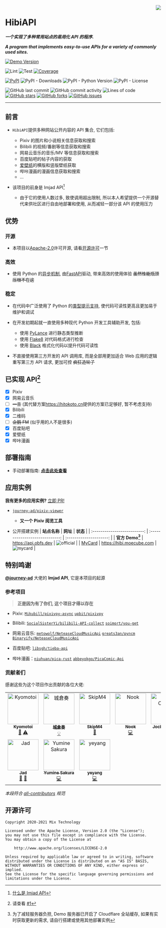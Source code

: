 <!-- spell-checker: disable -->
<!-- markdownlint-disable MD033 MD041 -->

<img src=".github/logo.svg" align="right">

<div align="left">

# HibiAPI

**_一个实现了多种常用站点的易用化 API 的程序._**

**_A program that implements easy-to-use APIs for a variety of commonly used sites._**

[![Demo Version](https://img.shields.io/badge/dynamic/json?label=demo%20status&query=%24.info.version&url=https%3A%2F%2Fapi.obfs.dev%2Fopenapi.json&style=for-the-badge&color=lightblue)](https://api.obfs.dev)

![Lint](https://github.com/mixmoe/HibiAPI/workflows/Lint/badge.svg)
![Test](https://github.com/mixmoe/HibiAPI/workflows/Test/badge.svg)
[![Coverage](https://codecov.io/gh/mixmoe/HibiAPI/branch/main/graph/badge.svg)](https://codecov.io/gh/mixmoe/HibiAPI)

[![PyPI](https://img.shields.io/pypi/v/hibiapi)](https://pypi.org/project/hibiapi/)
![PyPI - Downloads](https://img.shields.io/pypi/dm/hibiapi)
![PyPI - Python Version](https://img.shields.io/pypi/pyversions/hibiapi)
![PyPI - License](https://img.shields.io/pypi/l/hibiapi)

![GitHub last commit](https://img.shields.io/github/last-commit/mixmoe/HibiAPI)
![GitHub commit activity](https://img.shields.io/github/commit-activity/m/mixmoe/hibiapi)
![Lines of code](https://img.shields.io/tokei/lines/github/mixmoe/hibiapi)
[![GitHub stars](https://img.shields.io/github/stars/mixmoe/HibiAPI)](https://github.com/mixmoe/HibiAPI/stargazers)
[![GitHub forks](https://img.shields.io/github/forks/mixmoe/HibiAPI)](https://github.com/mixmoe/HibiAPI/network)
[![GitHub issues](https://img.shields.io/github/issues/mixmoe/HibiAPI)](https://github.com/mixmoe/HibiAPI/issues)

</div>

---

## 前言

- `HibiAPI`提供多种网站公开内容的 API 集合, 它们包括:

  - Pixiv 的图片和小说相关信息获取和搜索
  - Bilibili 的视频/番剧等信息获取和搜索
  - 网易云音乐的音乐/MV 等信息获取和搜索
  - 百度贴吧的帖子内容的获取
  - [爱壁纸](https://adesk.com/)的横版和竖版壁纸获取
  - 哔咔漫画的漫画信息获取和搜索
  - …

- 该项目的前身是 Imjad API[^1]
  - 由于它的使用人数过多, 致使调用超出限制, 所以本人希望提供一个开源替代来供社区进行自由地部署和使用, 从而减轻一部分该 API 的使用压力

[^1]: [什么是 Imjad API](https://github.com/mixmoe/HibiAPI/wiki/FAQ#%E4%BB%80%E4%B9%88%E6%98%AFimjad-api)

## 优势

### 开源

- 本项目以[Apache-2.0](./LICENSE)许可开源, 请看[开源许可](#开源许可)一节

### 高效

- 使用 Python 的[异步机制](https://docs.python.org/zh-cn/3/library/asyncio.html), 由[FastAPI](https://fastapi.tiangolo.com/)驱动, 带来高效的使用体验 ~~虽然性能瓶颈压根不在这~~

### 稳定

- 在代码中广泛使用了 Python 的[类型提示支持](https://docs.python.org/zh-cn/3/library/typing.html), 使代码可读性更高且更加易于维护和调试

- 在开发初期起就一直使用多种现代 Python 开发工具辅助开发, 包括:

  - 使用 [PyLance](https://marketplace.visualstudio.com/items?itemName=ms-python.vscode-pylance) 进行静态类型推断
  - 使用 [Flake8](https://flake8.pycqa.org/en/latest/) 对代码格式进行检查
  - 使用 [Black](https://black.readthedocs.io/en/stable/) 格式化代码以提升代码可读性

- 不直接使用第三方开发的 API 调用库, 而是全部用更加适合 Web 应用的逻辑重写第三方 API 请求, 更加可控 ~~疯狂造轮子~~

## 已实现 API[^2]

[^2]: 请查看 [#1](https://github.com/mixmoe/HibiAPI/issues/1)

- [x] Pixiv
- [x] 网易云音乐
- [ ] ~~一言~~ (其代替方案<https://hitokoto.cn>提供的方案已足够好, 暂不考虑支持)
- [x] Bilibili
- [x] 二维码
- [ ] ~~企鹅 FM~~ (似乎用的人不是很多)
- [x] 百度贴吧
- [x] 爱壁纸
- [x] 哔咔漫画

## 部署指南

- 手动部署指南: **[点击此处查看](https://github.com/mixmoe/HibiAPI/wiki/Deployment)**

## 应用实例

**我有更多的应用实例?** [立即 PR!](https://github.com/mixmoe/HibiAPI/pulls)

- [`journey-ad/pixiv-viewer`](https://github.com/journey-ad/pixiv-viewer)

  - **又一个 Pixiv 阅览工具**

- 公开搭建实例
  | **站点名称** | **网址** | **状态** |
  | :--------------------------: | :-----------------------------: | :---------------------: |
  | **官方 Demo[^3]** | <https://api.obfs.dev> | ![official][official] |
  | [MyCard](https://mycard.moe) | <https://hibi.moecube.com> | ![mycard][mycard] |

[^3]: 为了减轻服务器负担, Demo 服务器已开启了 Cloudflare 全站缓存, 如果有实时获取更新的需求, 请自行搭建或使用其他部署实例

[official]: https://img.shields.io/website?url=https%3A%2F%2Fapi.obfs.dev%2Fopenapi.json
[mycard]: https://img.shields.io/website?url=https%3A%2F%2Fhibi.moecube.com%2Fopenapi.json

## 特别鸣谢

[**@journey-ad**](https://github.com/journey-ad) 大佬的 **Imjad API**, 它是本项目的起源

### 参考项目

> **正是因为有了你们, 这个项目才得以存在**

- Pixiv: [`Mikubill/pixivpy-async`](https://github.com/Mikubill/pixivpy-async) [`upbit/pixivpy`](https://github.com/upbit/pixivpy)

- Bilibili: [`SocialSisterYi/bilibili-API-collect`](https://github.com/SocialSisterYi/bilibili-API-collect) [`soimort/you-get`](https://github.com/soimort/you-get)

- 网易云音乐: [`metowolf/NeteaseCloudMusicApi`](https://github.com/metowolf/NeteaseCloudMusicApi) [`greats3an/pyncm`](https://github.com/greats3an/pyncm) [`Binaryify/NeteaseCloudMusicApi`](https://github.com/Binaryify/NeteaseCloudMusicApi)

- 百度贴吧: [`libsgh/tieba-api`](https://github.com/libsgh/tieba-api)

- 哔咔漫画：[`niuhuan/pica-rust`](https://github.com/niuhuan/pica-rust) [`abbeyokgo/PicaComic-Api`](https://github.com/abbeyokgo/PicaComic-Api)

### 贡献者们

感谢这些为这个项目作出贡献的各位大佬:

<!-- ALL-CONTRIBUTORS-LIST:START - Do not remove or modify this section -->
<!-- prettier-ignore-start -->
<!-- markdownlint-disable -->
<table>
  <tbody>
    <tr>
      <td align="center" valign="top" width="14.28%"><a href="http://kyomotoi.moe"><img src="https://avatars.githubusercontent.com/u/37587870?v=4?s=100" width="100px;" alt="Kyomotoi"/><br /><sub><b>Kyomotoi</b></sub></a><br /><a href="https://github.com/mixmoe/HibiAPI/commits?author=Kyomotoi" title="Documentation">📖</a> <a href="https://github.com/mixmoe/HibiAPI/commits?author=Kyomotoi" title="Tests">⚠️</a></td>
      <td align="center" valign="top" width="14.28%"><a href="http://thdog.moe"><img src="https://avatars.githubusercontent.com/u/46120251?v=4?s=100" width="100px;" alt="城倉奏"/><br /><sub><b>城倉奏</b></sub></a><br /><a href="#example-shirokurakana" title="Examples">💡</a></td>
      <td align="center" valign="top" width="14.28%"><a href="http://skipm4.com"><img src="https://avatars.githubusercontent.com/u/40311581?v=4?s=100" width="100px;" alt="SkipM4"/><br /><sub><b>SkipM4</b></sub></a><br /><a href="https://github.com/mixmoe/HibiAPI/commits?author=SkipM4" title="Documentation">📖</a></td>
      <td align="center" valign="top" width="14.28%"><a href="https://github.com/leaf7th"><img src="https://avatars.githubusercontent.com/u/38352552?v=4?s=100" width="100px;" alt="Nook"/><br /><sub><b>Nook</b></sub></a><br /><a href="https://github.com/mixmoe/HibiAPI/commits?author=leaf7th" title="Code">💻</a></td>
      <td align="center" valign="top" width="14.28%"><a href="https://github.com/jiangzhuochi"><img src="https://avatars.githubusercontent.com/u/50538375?v=4?s=100" width="100px;" alt="Jocky Chiang"/><br /><sub><b>Jocky Chiang</b></sub></a><br /><a href="https://github.com/mixmoe/HibiAPI/commits?author=jiangzhuochi" title="Code">💻</a></td>
      <td align="center" valign="top" width="14.28%"><a href="https://github.com/cleoold"><img src="https://avatars.githubusercontent.com/u/13920903?v=4?s=100" width="100px;" alt="midori"/><br /><sub><b>midori</b></sub></a><br /><a href="https://github.com/mixmoe/HibiAPI/commits?author=cleoold" title="Documentation">📖</a></td>
      <td align="center" valign="top" width="14.28%"><a href="https://www.2yo.cc"><img src="https://avatars.githubusercontent.com/u/41198038?v=4?s=100" width="100px;" alt="Pretty9"/><br /><sub><b>Pretty9</b></sub></a><br /><a href="https://github.com/mixmoe/HibiAPI/commits?author=Pretty9" title="Code">💻</a></td>
    </tr>
    <tr>
      <td align="center" valign="top" width="14.28%"><a href="https://nocilol.me/"><img src="https://avatars.githubusercontent.com/u/16256221?v=4?s=100" width="100px;" alt="Jad"/><br /><sub><b>Jad</b></sub></a><br /><a href="https://github.com/mixmoe/HibiAPI/issues?q=author%3Ajourney-ad" title="Bug reports">🐛</a> <a href="#ideas-journey-ad" title="Ideas, Planning, & Feedback">🤔</a></td>
      <td align="center" valign="top" width="14.28%"><a href="http://nanoka.top"><img src="https://avatars.githubusercontent.com/u/31837214?v=4?s=100" width="100px;" alt="Yumine Sakura"/><br /><sub><b>Yumine Sakura</b></sub></a><br /><a href="https://github.com/mixmoe/HibiAPI/commits?author=asadahimeka" title="Code">💻</a></td>
      <td align="center" valign="top" width="14.28%"><a href="https://github.com/yeyang52"><img src="https://avatars.githubusercontent.com/u/107110851?v=4?s=100" width="100px;" alt="yeyang"/><br /><sub><b>yeyang</b></sub></a><br /><a href="https://github.com/mixmoe/HibiAPI/commits?author=yeyang52" title="Code">💻</a></td>
    </tr>
  </tbody>
</table>

<!-- markdownlint-restore -->
<!-- prettier-ignore-end -->

<!-- ALL-CONTRIBUTORS-LIST:END -->

_本段符合 [all-contributors](https://github.com/all-contributors/all-contributors) 规范_

## 开源许可

    Copyright 2020-2021 Mix Technology

    Licensed under the Apache License, Version 2.0 (the "License");
    you may not use this file except in compliance with the License.
    You may obtain a copy of the License at

        http://www.apache.org/licenses/LICENSE-2.0

    Unless required by applicable law or agreed to in writing, software
    distributed under the License is distributed on an "AS IS" BASIS,
    WITHOUT WARRANTIES OR CONDITIONS OF ANY KIND, either express or implied.
    See the License for the specific language governing permissions and
    limitations under the License.
